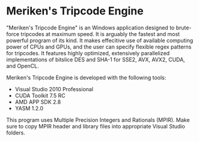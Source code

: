 Meriken's Tripcode Engine
=========================

"Meriken's Tripcode Engine" is an Windows application designed to brute-force tripcodes at maximum speed. 
It is arguably the fastest and most powerful program of its kind. It makes effecitive use of available computing power of CPUs and GPUs, 
and the user can specify flexible regex patterns for tripcodes. It features highly optimized, extensively parallelized 
implementations of bitslice DES and SHA-1 for SSE2, AVX, AVX2, CUDA, and OpenCL.

Meriken's Tripcode Engine is developed with the following tools:
* Visual Studio 2010 Professional
* CUDA Toolkit 7.5 RC
* AMD APP SDK 2.8
* YASM 1.2.0

This program uses Multiple Precision Integers and Rationals (MPIR). Make sure to copy MPIR header and library files into appropriate Visual Studio folders.